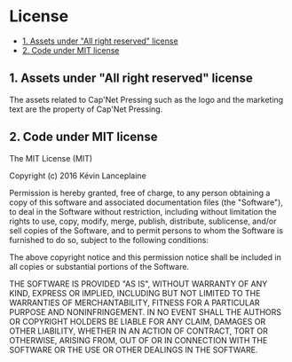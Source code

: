 # License

<!-- TOC depthFrom:2 depthTo:6 withLinks:1 updateOnSave:1 orderedList:0 -->

- [1. Assets under "All right reserved" license](#1-assets-under-all-right-reserved-license)
- [2. Code under MIT license](#2-code-under-mit-license)

<!-- /TOC -->

## 1. Assets under "All right reserved" license

The assets related to Cap'Net Pressing such as the logo and the marketing text are the property of Cap'Net Pressing.

## 2. Code under MIT license

The MIT License (MIT)

Copyright (c) 2016 Kévin Lanceplaine

Permission is hereby granted, free of charge, to any person obtaining a copy
of this software and associated documentation files (the "Software"), to deal
in the Software without restriction, including without limitation the rights
to use, copy, modify, merge, publish, distribute, sublicense, and/or sell
copies of the Software, and to permit persons to whom the Software is
furnished to do so, subject to the following conditions:

The above copyright notice and this permission notice shall be included in all
copies or substantial portions of the Software.

THE SOFTWARE IS PROVIDED "AS IS", WITHOUT WARRANTY OF ANY KIND, EXPRESS OR
IMPLIED, INCLUDING BUT NOT LIMITED TO THE WARRANTIES OF MERCHANTABILITY,
FITNESS FOR A PARTICULAR PURPOSE AND NONINFRINGEMENT. IN NO EVENT SHALL THE
AUTHORS OR COPYRIGHT HOLDERS BE LIABLE FOR ANY CLAIM, DAMAGES OR OTHER
LIABILITY, WHETHER IN AN ACTION OF CONTRACT, TORT OR OTHERWISE, ARISING FROM,
OUT OF OR IN CONNECTION WITH THE SOFTWARE OR THE USE OR OTHER DEALINGS IN THE
SOFTWARE.
